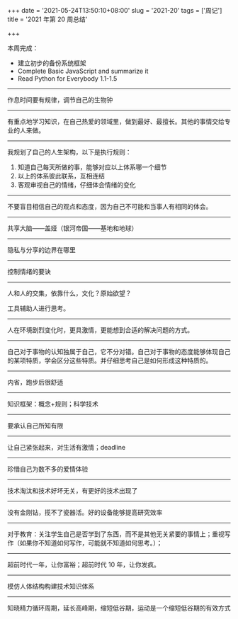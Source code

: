 +++
date = '2021-05-24T13:50:10+08:00'
slug = '2021-20'
tags = ['周记']
title = '2021 年第 20 周总结'

+++

本周完成：

- 建立初步的备份系统框架
- Complete Basic JavaScript and summarize it
- Read Python for Everybody 1.1-1.5

---

作息时间要有规律，调节自己的生物钟

---

有重点地学习知识，在自己热爱的领域里，做到最好、最擅长。其他的事情交给专业的人来做。

---

我规划了自己的人生架构，以下是执行规则：

1. 知道自己每天所做的事，能够对应以上体系哪一个细节
2. 以上的体系彼此联系，互相连结
3. 客观审视自己的情绪，仔细体会情绪的变化

---

不要盲目相信自己的观点和态度，因为自己不可能和当事人有相同的体会。

---

共享大脑——盖娅（银河帝国——基地和地球）

---

隐私与分享的边界在哪里

---

控制情绪的要诀

---

人和人的交集，依靠什么，文化？原始欲望？

工具辅助人进行思考。

---

人在环境剧烈变化时，更具激情，更能想到合适的解决问题的方式。

---

自己对于事物的认知独属于自己，它不分对错。自己对于事物的态度能够体现自己的某项特质，学会区分这些特质。并仔细思考自己是如何形成这种特质的。

---

内省，跑步后很舒适

---

知识框架：概念+规则；科学技术

---

要承认自己所知有限

---

让自己紧张起来，对生活有激情；deadline

---

珍惜自己为数不多的爱情体验

---

技术淘汰和技术好坏无关，有更好的技术出现了

---

没有金刚钻，揽不了瓷器活。好的设备能够提高研究效率

---

对于教育：关注学生自己是否学到了东西，而不是其他无关紧要的事情上；重视写作（如果你不知道如何写作，可能就不知道如何思考。）；

---

超前时代一年，让你富裕；超前时代 10 年，让你发疯。

---

模仿人体结构构建技术知识体系

---

知晓精力循环周期，延长高峰期，缩短低谷期，运动是一个缩短低谷期的有效方式
